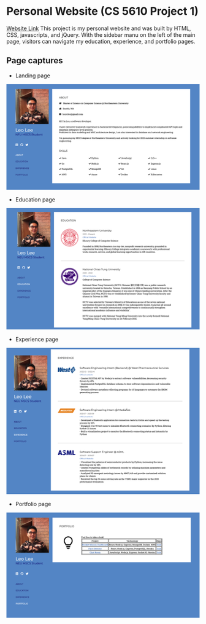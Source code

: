 # Personal Website (CS 5610 Project 1)

[Website Link]()
This project is my personal website and was built by HTML, CSS, javascripts, and jQuery.
With the sidebar manu on the left of the main page, visitors can navigate my education, experience, and portfolio pages.

## Page captures

- Landing page
<img src="images/pages/index.png">

- Education page
<img src="images/pages/education.png">

- Experience page
<img src="images/pages/experience.png">

- Portfolio page
<img src="images/pages/portfolio.png">


